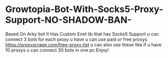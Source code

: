 # Growtopia-Bot-With-Socks5-Proxy-Support-NO-SHADOW-BAN-
Based On Arky bot It Has Custom Enet lib that has Socks5 Support u can connect 3 bots for each proxy u have u can use paid or free proxys https://proxyscrape.com/free-proxy-list u can also use these like if u have 10 proxys u can connect 30 bots in one pc  Enjoy!
